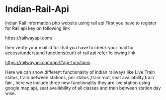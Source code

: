 # Indian-Rail-Api
Indian Rail Information php website using rail api 
First you have to register for Rail api key on following link

https://railwayapi.com/ 

then verify your mail id for that you have to check your mail
for access/understand functions(curl) of rail api refer following link

https://railwayapi.com/api/#api-functions

Here we can show different functionality of indian railways like Live Train status,
train between stations, pnr status ,train root, seat availability,train fair ,
here we include three new functionality they are live station using google map api, 
seat availability of all classes and
train between station day wise. 
